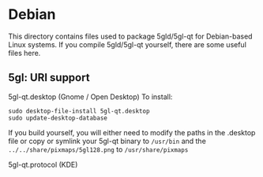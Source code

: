 
Debian
====================
This directory contains files used to package 5gld/5gl-qt
for Debian-based Linux systems. If you compile 5gld/5gl-qt yourself, there are some useful files here.

## 5gl: URI support ##


5gl-qt.desktop  (Gnome / Open Desktop)
To install:

	sudo desktop-file-install 5gl-qt.desktop
	sudo update-desktop-database

If you build yourself, you will either need to modify the paths in
the .desktop file or copy or symlink your 5gl-qt binary to `/usr/bin`
and the `../../share/pixmaps/5gl128.png` to `/usr/share/pixmaps`

5gl-qt.protocol (KDE)

